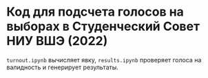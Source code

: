 # Код для подсчета голосов на выборах в Студенческий Совет НИУ ВШЭ (2022)
`turnout.ipynb` вычисляет явку, `results.ipynb` проверяет голоса на валидность и генерирует результаты.
